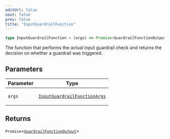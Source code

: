 ```yaml
---
editUrl: false
next: false
prev: false
title: "InputGuardrailFunction"
---
```


```ts
type InputGuardrailFunction = (args) => Promise<GuardrailFunctionOutput>;
```

The function that performs the actual input guardrail check and returns the decision on whether
a guardrail was triggered.

## Parameters

<table>
<thead>
<tr>
<th>Parameter</th>
<th>Type</th>
</tr>
</thead>
<tbody>
<tr>
<td>

`args`

</td>
<td>

[`InputGuardrailFunctionArgs`](/openai-agents-js/openai/agents-core/interfaces/inputguardrailfunctionargs/)

</td>
</tr>
</tbody>
</table>

## Returns

`Promise`\<[`GuardrailFunctionOutput`](/openai-agents-js/openai/agents-core/interfaces/guardrailfunctionoutput/)\>

